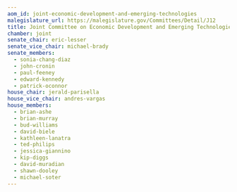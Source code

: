 ```yaml
---
aom_id: joint-economic-development-and-emerging-technologies
malegislature_url: https://malegislature.gov/Committees/Detail/J12
title: Joint Committee on Economic Development and Emerging Technologies
chamber: joint
senate_chair: eric-lesser
senate_vice_chair: michael-brady
senate_members:
  - sonia-chang-diaz
  - john-cronin
  - paul-feeney
  - edward-kennedy
  - patrick-oconnor
house_chair: jerald-parisella
house_vice_chair: andres-vargas
house_members:
  - brian-ashe
  - brian-murray
  - bud-williams
  - david-biele
  - kathleen-lanatra
  - ted-philips
  - jessica-giannino
  - kip-diggs
  - david-muradian
  - shawn-dooley
  - michael-soter
---
```

